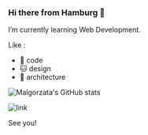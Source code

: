 ### Hi there from Hamburg 👋

I’m currently learning Web Development.

Like :
- 🐣 code
- 🐱 design
- 🦉 architecture

![Malgorzata's GitHub stats](https://github-readme-stats.vercel.app/api?username=anuraghazra&theme=dark&show_icons=true)


![link](https://media3.giphy.com/avatars/Felini/ukfEXZ6hEnNu.gif)

See you!


<!--
**malgosiam/malgosiam** is a ✨ _special_ ✨ repository because its `README.md` (this file) appears on your GitHub profile.

Here are some ideas to get you started:

- 🔭 I’m currently working on ...
- 🌱 I’m currently learning ...
- 👯 I’m looking to collaborate on ...
- 🤔 I’m looking for help with ...
- 💬 Ask me about ...
- 📫 How to reach me: ...
- 😄 Pronouns: ...
- ⚡ Fun fact: ...
-->
